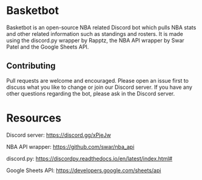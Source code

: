 # Basketbot

Basketbot is an open-source NBA related Discord bot which pulls NBA stats and other related information such as standings and rosters.
It is made using the discord.py wrapper by Rapptz, the NBA API wrapper by Swar Patel and the Google Sheets API.

## Contributing

Pull requests are welcome and encouraged. Please open an issue first to discuss what you like to change or join our Discord server.
If you have any other questions regarding the bot, please ask in the Discord server.

# Resources

Discord server: https://discord.gg/xPjeJw

NBA API wrapper: https://github.com/swar/nba_api

discord.py: https://discordpy.readthedocs.io/en/latest/index.html#

Google Sheets API: https://developers.google.com/sheets/api
